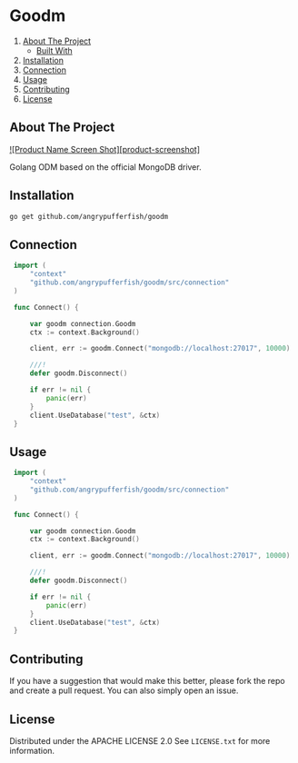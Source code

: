 # Goodm

<!-- TABLE OF CONTENTS -->

  <ol>
    <li>
      <a href="#about-the-project">About The Project</a>
      <ul>
        <li><a href="#built-with">Built With</a></li>
      </ul>
    </li>
    <li><a href="#installation">Installation</a></li>
    <li><a href="#connection">Connection</a></li>
    <li><a href="#usage">Usage</a></li>
    <li><a href="#contributing">Contributing</a></li>
    <li><a href="#license">License</a></li>
  </ol>



<!-- ABOUT THE PROJECT -->
## About The Project

[![Product Name Screen Shot][product-screenshot]](https://example.com)

Golang ODM based on the official MongoDB driver.


<!-- GETTING STARTED -->
## Installation

  ```sh
  go get github.com/angrypufferfish/goodm
  ```

## Connection

   ```go
    import (
        "context"
        "github.com/angrypufferfish/goodm/src/connection"
    )

    func Connect() {

        var goodm connection.Goodm
        ctx := context.Background()

        client, err := goodm.Connect("mongodb://localhost:27017", 10000)

        ///!
        defer goodm.Disconnect()

        if err != nil {
            panic(err)
        }
        client.UseDatabase("test", &ctx)
    }

   ```

<!-- USAGE EXAMPLES -->
## Usage

   ```go
    import (
        "context"
        "github.com/angrypufferfish/goodm/src/connection"
    )

    func Connect() {

        var goodm connection.Goodm
        ctx := context.Background()

        client, err := goodm.Connect("mongodb://localhost:27017", 10000)

        ///!
        defer goodm.Disconnect()

        if err != nil {
            panic(err)
        }
        client.UseDatabase("test", &ctx)
    }

   ```

<!-- CONTRIBUTING -->
## Contributing

If you have a suggestion that would make this better, please fork the repo and create a pull request. You can also simply open an issue.


<!-- LICENSE -->
## License

Distributed under the APACHE LICENSE 2.0 See `LICENSE.txt` for more information.